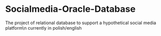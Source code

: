# Socialmedia-Oracle-Database
The project of relational database to support a hypothetical social media platform\n
currently in polish/english
